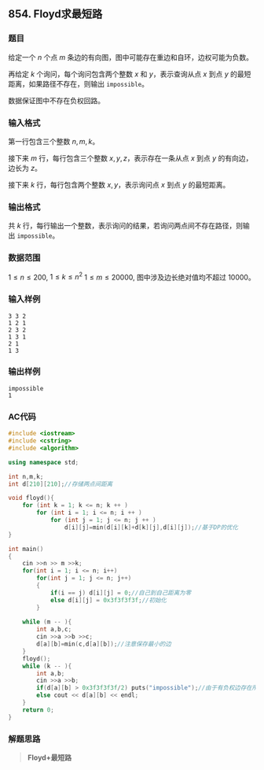##  854. Floyd求最短路

### 题目

给定一个 $n$ 个点 $m$ 条边的有向图，图中可能存在重边和自环，边权可能为负数。

再给定 $k$ 个询问，每个询问包含两个整数 $x$ 和 $y$，表示查询从点 $x$ 到点 $y$ 的最短距离，如果路径不存在，则输出 `impossible`。

数据保证图中不存在负权回路。

### 输入格式

第一行包含三个整数 $n,m,k$。

接下来 $m$ 行，每行包含三个整数 $x,y,z$，表示存在一条从点 $x$ 到点 $y$ 的有向边，边长为 $z$。

接下来 $k$ 行，每行包含两个整数 $x,y$，表示询问点 $x$ 到点 $y$ 的最短距离。

### 输出格式

共 $k$ 行，每行输出一个整数，表示询问的结果，若询问两点间不存在路径，则输出 `impossible`。

### 数据范围

$1≤n≤200$,
$1≤k≤n^2$
$1≤m≤20000$,
图中涉及边长绝对值均不超过 10000。

### 输入样例

```
3 3 2
1 2 1
2 3 2
1 3 1
2 1
1 3
```

### 输出样例

```
impossible
1
```

### AC代码

```c++
#include <iostream>
#include <cstring>
#include <algorithm>

using namespace std;

int n,m,k;
int d[210][210];//存储两点间距离

void floyd(){
    for (int k = 1; k <= n; k ++ )
        for (int i = 1; i <= n; i ++ )
            for (int j = 1; j <= n; j ++ )
                d[i][j]=min(d[i][k]+d[k][j],d[i][j]);//基于DP的优化
}

int main()
{
    cin >>n >> m >>k;
    for(int i = 1; i <= n; i++)
        for(int j = 1; j <= n; j++)
        {
            if(i == j) d[i][j] = 0;//自己到自己距离为零
            else d[i][j] = 0x3f3f3f3f;//初始化
        }
            
    while (m -- ){
        int a,b,c;
        cin >>a >>b >>c;
        d[a][b]=min(c,d[a][b]);//注意保存最小的边
    }
    floyd();
    while (k -- ){
        int a,b;
        cin >>a >>b;
        if(d[a][b] > 0x3f3f3f3f/2) puts("impossible");//由于有负权边存在所以约大过INF/2也很合理
        else cout << d[a][b] << endl;
    }
    return 0;
}
```

### 解题思路

>**Floyd+最短路**

> 